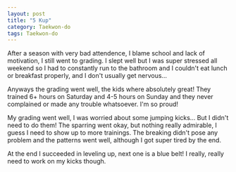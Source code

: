 ```yaml
---
layout: post
title: "5 Kup"
category: Taekwon-do
tags: Taekwon-do
---
```



After a season with very bad attendence, I blame school and lack of motivation, I still went to grading. I slept well but I was super stressed all weekend so I had to constantly run to the bathroom and I couldn't eat lunch or breakfast properly, and I don't usually get nervous...

Anyways the grading went well, the kids where absolutely great! They trained 6+ hours on Saturday and 4-5 hours on Sunday and they never complained or made any trouble whatsoever. I'm so proud!

My grading went well, I was worried about some jumping kicks... But I didn't need to do them! The sparring went okay, but nothing really admirable, I guess I need to show up to more trainings. The breaking didn't pose any problem and the patterns went well, although I got super tired by the end.

At the end I succeeded in leveling up, next one is a blue belt! I really, really need to work on my kicks though.


